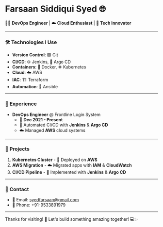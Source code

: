 # Farsaan Siddiqui Syed 🌐

👨‍💻 **DevOps Engineer** | ☁️ **Cloud Enthusiast** | 🚀 **Tech Innovator**

---

### 🛠️ **Technologies I Use**

- **Version Control**: 🟩 Git
- **CI/CD**: ⚙️ Jenkins, 🔁 Argo CD
- **Containers**: 🐋 Docker, ☸️ Kubernetes
- **Cloud**: ☁️ AWS
- **IAC**: 🏗️ Terraform
- **Automation**: 🤖 Ansible

---

### 💼 **Experience**

- **DevOps Engineer** @ Frontline Login System  
  - 📅 **Dec 2021 - Present**
  - 🔧 Automated CI/CD with **Jenkins** & **Argo CD**
  - ☁️ Managed **AWS** cloud systems

---

### 🌟 **Projects**

1. **Kubernetes Cluster** - 🚀 Deployed on **AWS**
2. **AWS Migration** - ☁️ Migrated apps with **IAM** & **CloudWatch**
3. **CI/CD Pipeline** - 🔧 Implemented with **Jenkins** & **Argo CD**

---

### 📧 **Contact**

- 📧 Email: syedfarsaan@gmail.com  
- 📱 Phone: +91-9533891979

---

Thanks for visiting! 🚀 Let's build something amazing together! 💻✨
